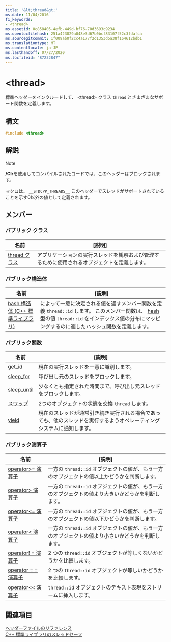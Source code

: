 ```yaml
---
title: '&lt;thread&gt;'
ms.date: 11/04/2016
f1_keywords:
- <thread>
ms.assetid: 0c858405-4efb-449d-bf76-70d3693c9234
ms.openlocfilehash: 251a423829a048e3d67b0bcf83107f52c3fdafca
ms.sourcegitcommit: 1f009ab0f2cc4a177f2d1353d5a38f164612bdb1
ms.translationtype: MT
ms.contentlocale: ja-JP
ms.lasthandoff: 07/27/2020
ms.locfileid: "87232847"
---
```

# <a name="ltthreadgt"></a>&lt;thread&gt;

標準ヘッダーをインクルードして、 \<thread> クラス `thread` とさまざまなサポート関数を定義します。

## <a name="syntax"></a>構文

```cpp
#include <thread>
```

## <a name="remarks"></a>解説

> [!NOTE]
> **/Clr**を使用してコンパイルされたコードでは、このヘッダーはブロックされます。

マクロは、 `__STDCPP_THREADS__` このヘッダーでスレッドがサポートされていることを示す0以外の値として定義されます。

## <a name="members"></a>メンバー

### <a name="public-classes"></a>パブリック クラス

|名前|[説明]|
|----------|-----------------|
|[thread クラス](../standard-library/thread-class.md)|アプリケーションの実行スレッドを観察および管理するために使用されるオブジェクトを定義します。|

### <a name="public-structures"></a>パブリック構造体

|名前|[説明]|
|----------|-----------------|
|[hash 構造体 (C++ 標準ライブラリ)](../standard-library/hash-structure-stl.md)|によって一意に決定される値を返すメンバー関数を定義 `thread::id` します。 このメンバー関数は、 [hash](../standard-library/hash-class.md)型の値 `thread::id` をインデックス値の分布にマッピングするのに適したハッシュ関数を定義します。|

### <a name="public-functions"></a>パブリック関数

|名前|[説明]|
|----------|-----------------|
|[get_id](../standard-library/thread-functions.md#get_id)|現在の実行スレッドを一意に識別します。|
|[sleep_for](../standard-library/thread-functions.md#sleep_for)|呼び出し元のスレッドをブロックします。|
|[sleep_until](../standard-library/thread-functions.md#sleep_until)|少なくとも指定された時間まで、呼び出し元スレッドをブロックします。|
|[スワップ](../standard-library/thread-functions.md#swap)|2つのオブジェクトの状態を交換 `thread` します。|
|[yield](../standard-library/thread-functions.md#yield)|現在のスレッドが通常引き続き実行される場合であっても、他のスレッドを実行するようオペレーティング システムに通知します。|

### <a name="public-operators"></a>パブリック演算子

|名前|[説明]|
|----------|-----------------|
|[operator>= 演算子](../standard-library/thread-operators.md#op_gt_eq)|一方の `thread::id` オブジェクトの値が、もう一方のオブジェクトの値以上かどうかを判断します。|
|[operator> 演算子](../standard-library/thread-operators.md#op_gt)|一方の `thread::id` オブジェクトの値が、もう一方のオブジェクトの値より大きいかどうかを判断します。|
|[operator<= 演算子](../standard-library/thread-operators.md#op_lt_eq)|一方の `thread::id` オブジェクトの値が、もう一方のオブジェクトの値以下かどうかを判断します。|
|[operator< 演算子](../standard-library/thread-operators.md#op_lt)|一方の `thread::id` オブジェクトの値が、もう一方のオブジェクトの値より小さいかどうかを判断します。|
|[operator! = 演算子](../standard-library/thread-operators.md#op_neq)|2 つの `thread::id` オブジェクトが等しくないかどうかを比較します。|
|[operator = = 演算子](../standard-library/thread-operators.md#op_eq_eq)|2 つの `thread::id` オブジェクトが等しいかどうかを比較します。|
|[operator<< 演算子](../standard-library/thread-operators.md#op_lt_lt)|`thread::id` オブジェクトのテキスト表現をストリームに挿入します。|

## <a name="see-also"></a>関連項目

[ヘッダーファイルのリファレンス](../standard-library/cpp-standard-library-header-files.md)\
[C++ 標準ライブラリのスレッドセーフ](../standard-library/thread-safety-in-the-cpp-standard-library.md)
